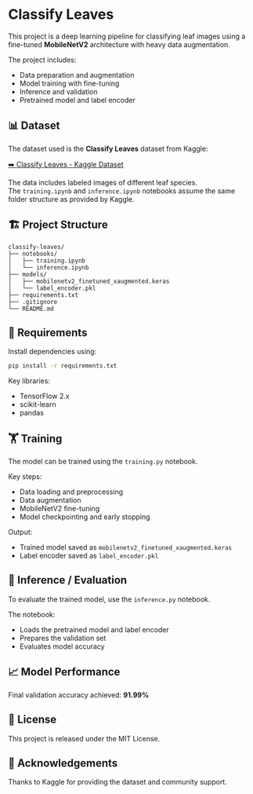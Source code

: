
# Classify Leaves

This project is a deep learning pipeline for classifying leaf images using a fine-tuned **MobileNetV2** architecture with heavy data augmentation.

The project includes:

- Data preparation and augmentation
- Model training with fine-tuning
- Inference and validation
- Pretrained model and label encoder

## 📊 Dataset

The dataset used is the **Classify Leaves** dataset from Kaggle:

[➡️ Classify Leaves - Kaggle Dataset](https://www.kaggle.com/competitions/classify-leaves/data)

The data includes labeled images of different leaf species.  
The `training.ipynb` and `inference.ipynb` notebooks assume the same folder structure as provided by Kaggle.

## 🏗️ Project Structure

```plaintext
classify-leaves/
├── notebooks/
│   ├── training.ipynb
│   └── inference.ipynb
├── models/
│   ├── mobilenetv2_finetuned_xaugmented.keras
│   └── label_encoder.pkl
├── requirements.txt
├── .gitignore
└── README.md
```

## 🚀 Requirements

Install dependencies using:

```bash
pip install -r requirements.txt
```

Key libraries:
- TensorFlow 2.x
- scikit-learn
- pandas

## 🏋️ Training

The model can be trained using the `training.py` notebook.

Key steps:
- Data loading and preprocessing
- Data augmentation
- MobileNetV2 fine-tuning
- Model checkpointing and early stopping

Output:
- Trained model saved as `mobilenetv2_finetuned_xaugmented.keras`
- Label encoder saved as `label_encoder.pkl`

## 🔎 Inference / Evaluation

To evaluate the trained model, use the `inference.py` notebook.

The notebook:
- Loads the pretrained model and label encoder
- Prepares the validation set
- Evaluates model accuracy

## 📈 Model Performance

Final validation accuracy achieved: **91.99%**

## 📄 License

This project is released under the MIT License.

## 🙌 Acknowledgements

Thanks to Kaggle for providing the dataset and community support.
